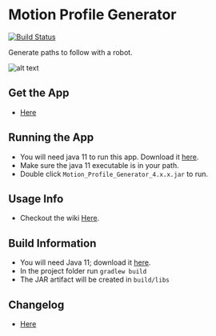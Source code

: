 # Motion Profile Generator

[![Build Status](https://dev.azure.com/Mammen-Robotics/Motion%20Profile%20Generator/_apis/build/status/vannaka.Motion_Profile_Generator?branchName=develop)](https://dev.azure.com/Mammen-Robotics/Motion%20Profile%20Generator/_build/latest?definitionId=1?branchName=develop)

Generate paths to follow with a robot.
 
![alt text][logo]

[logo]: https://github.com/vannaka/Motion_Profile_Generator/blob/master/images/ProgramWindow.PNG

## Get the App
- [Here](https://github.com/vannaka/Motion_Profile_Generator/releases)

## Running the App
- You will need java 11 to run this app. Download it [here](https://www.oracle.com/technetwork/java/javase/downloads/jdk11-downloads-5066655.html).
- Make sure the java 11 executable is in your path.
- Double click `Motion_Profile_Generator_4.x.x.jar` to run.

## Usage Info
- Checkout the wiki [Here](https://github.com/vannaka/Motion_Profile_Generator/wiki).

## Build Information
- You will need Java 11; download it [here](https://www.oracle.com/technetwork/java/javase/downloads/jdk11-downloads-5066655.html).
- In the project folder run `gradlew build`
- The JAR artifact will be created in `build/libs`

## Changelog
- [Here](https://github.com/vannaka/Motion_Profile_Generator/blob/develop/CHANGELOG.md)
